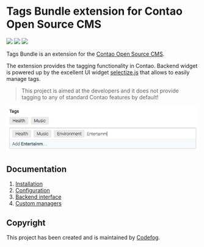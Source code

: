 # Tags Bundle extension for Contao Open Source CMS

![](https://img.shields.io/packagist/v/codefog/tags-bundle.svg)
![](https://img.shields.io/packagist/l/codefog/tags-bundle.svg)
![](https://img.shields.io/packagist/dt/codefog/tags-bundle.svg)

Tags Bundle is an extension for the [Contao Open Source CMS](https://contao.org).

The extension provides the tagging functionality in Contao. Backend widget is powered up by the excellent
UI widget [selectize.js](https://github.com/selectize/selectize.js) that allows to easily manage tags.

> This project is aimed at the developers and it does not provide tagging to any of standard Contao 
  features by default!

![](docs/images/preview.png)

## Documentation

1. [Installation](docs/01-installation.md)
2. [Configuration](docs/02-config.md)
3. [Backend interface](docs/03-backend.md)
4. [Custom managers](docs/04-custom-manager.md)

## Copyright

This project has been created and is maintained by [Codefog](https://codefog.pl).
